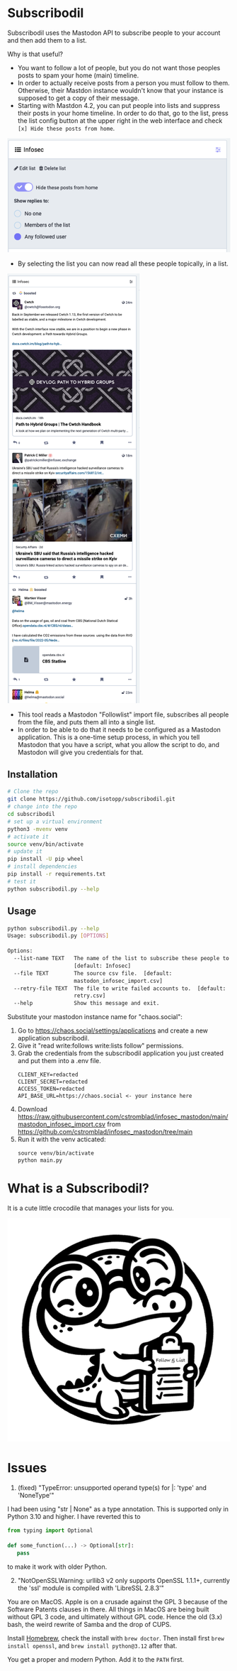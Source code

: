 # Subscribodil

Subscribodil uses the Mastodon API to subscribe people to your account and then add them to a list.

Why is that useful?

- You want to follow a lot of people, but you do not want those peoples posts to spam your home (main) timeline.
- In order to actually receive posts from a person you must follow to them.
  Otherwise, their Mastdon instance wouldn't know that your instance is supposed to get a copy of their message.
- Starting with Mastdon 4.2, you can put people into lists and suppress their posts in your home timeline.
  In order to do that, go to the list, press the list config button at the upper right in the web interface
  and check `[x] Hide these posts from home`.

![](images/list-config.png)

- By selecting the list you can now read all these people topically, in a list.

![](images/read-a-list.png)

- This tool reads a Mastodon "Followlist" import file, subscribes all people from the file, and
  puts them all into a single list.
- In order to be able to do that it needs to be configured as a Mastodon application.
  This is a one-time setup process, in which you tell Mastodon that you have a script, 
  what you allow the script to do, and Mastodon will give you credentials for that.

## Installation

```bash
# Clone the repo
git clone https://github.com/isotopp/subscribodil.git
# change into the repo
cd subscribodil
# set up a virtual environment
python3 -mvenv venv
# activate it
source venv/bin/activate
# update it
pip install -U pip wheel
# install dependencies
pip install -r requirements.txt
# test it
python subscribodil.py --help
```

## Usage

```bash
python subscribodil.py --help
Usage: subscribodil.py [OPTIONS]

Options:
  --list-name TEXT   The name of the list to subscribe these people to.
                     [default: Infosec]
  --file TEXT        The source csv file.  [default:
                     mastodon_infosec_import.csv]
  --retry-file TEXT  The file to write failed accounts to.  [default:
                     retry.csv]
  --help             Show this message and exit.
```

Substitute your mastodon instance name for "chaos.social":
1. Go to https://chaos.social/settings/applications and create a new application subscribodil.
2. Give it "read write:follows write:lists follow" permissions.
3. Grab the credentials from the subscribodil application you just created and put them into a .env file.
   ```
   CLIENT_KEY=redacted
   CLIENT_SECRET=redacted
   ACCESS_TOKEN=redacted
   API_BASE_URL=https://chaos.social <- your instance here
   ```
4. Download https://raw.githubusercontent.com/cstromblad/infosec_mastodon/main/mastodon_infosec_import.csv
   from https://github.com/cstromblad/infosec_mastodon/tree/main
5. Run it with the venv acticated:
   ```
   source venv/bin/activate
   python main.py
   ```

# What is a Subscribodil?

It is a cute little crocodile that manages your lists for you.

![](images/subscribodil.png)

# Issues

1. (fixed) "TypeError: unsupported operand type(s) for |: 'type' and 'NoneType'"

I had been using "str | None" as a type annotation. This is supported only in Python 3.10 and higher.
I have reverted this to
```python
from typing import Optional

def some_function(...) -> Optional[str]:
   pass
```
to make it work with older Python.

2. "NotOpenSSLWarning: urllib3 v2 only supports OpenSSL 1.1.1+, currently the 'ssl' module is compiled with 'LibreSSL 2.8.3'"

You are on MacOS.
Apple is on a crusade against the GPL 3 because of the Software Patents clauses in there.
All things in MacOS are being built without GPL 3 code, and ultimately without GPL code.
Hence the old (3.x) bash, the weird rewrite of Samba and the drop of CUPS.

Install [Homebrew](https://brew.sh), check the install with `brew doctor`.
Then install first `brew install openssl`, and `brew install python@3.12` after that.

You get a proper and modern Python. Add it to the `PATH` first.

